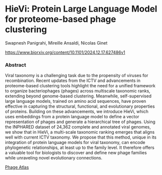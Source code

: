 # HieVi: Protein Large Language Model for proteome-based phage clustering
Swapnesh Panigrahi, Mireille Ansaldi, Nicolas Ginet

https://www.biorxiv.org/content/10.1101/2024.12.17.627486v1

### Abstract
Viral taxonomy is a challenging task due to the propensity of viruses for recombination. Recent updates from the ICTV and advancements in proteome-based clustering tools highlight the need for a unified framework to organize bacteriophages (phages) across multiscale taxonomic ranks, extending beyond genome-based clustering. Meanwhile, self-supervised large language models, trained on amino acid sequences, have proven effective in capturing the structural, functional, and evolutionary properties of proteins. Building on these advancements, we introduce HieVi, which uses embeddings from a protein language model to define a vector representation of phages and generate a hierarchical tree of phages. Using the INPHARED dataset of 24,362 complete and annotated viral genomes, we show that in HieVi, a multi-scale taxonomic ranking emerges that aligns well with current ICTV taxonomy. We propose that this method, unique in its integration of protein language models for viral taxonomy, can encode phylogenetic relationships, at least up to the family level. It therefore offers a valuable tool for biologists to discover and define new phage families while unraveling novel evolutionary connections.

[Phage Atlas](https://pswapnesh.github.io/HieVi/HieVi_UMAP.html)

